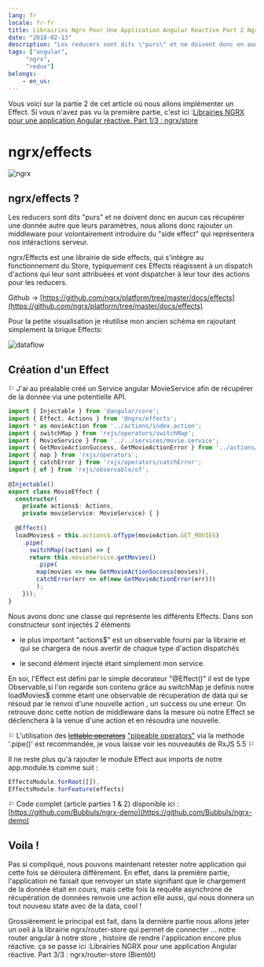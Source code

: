 ```yaml
---
lang: fr
locale: fr-fr
title: Librairies Ngrx Pour Une Application Angular Reactive Part 2 Ngrx Effects
date: "2018-02-13"
description: "Les reducers sont dits \"purs\" et ne doivent donc en aucun cas récupérer une donnée autre que leurs paramètres, nous allons donc rajouter un middleware pour volontairement introduire du \"side effect\" qui représentera nos intéractions serveur. ngrx/Effects est une librairie de side effects...."
tags: ["angular",
     "ngrx",
     "redux"]
belongs: 
	- en_us: 
---
```


Vous voici sur la partie 2 de cet article où nous allons implémenter un Effect. Si vous n'avez pas vu la première partie, c'est ici :[Librairies NGRX pour une application Angular réactive. Part 1/3 : ngrx/store](https://www.kevinalbrecht.dev/fr/blog/librairies-ngrx-pour-une-application-angular-reactive-part-1-ngrx-store/)


ngrx/effects
===

![ngrx](/images/ngrx.png)

ngrx/effects ?
---

Les reducers sont dits "purs" et ne doivent donc en aucun cas récupérer une donnée autre que leurs paramètres, nous allons donc rajouter un middleware pour volontairement introduire du "side effect" qui représentera nos intéractions serveur.

ngrx/Effects est une librairie de side effects, qui s'intègre au fonctionnement du Store, typiquement ces Effects réagissent à un dispatch d'actions qui leur sont attribuées et vont dispatcher à leur tour des actions pour les reducers.

Github →  [https://github.com/ngrx/platform/tree/master/docs/effects](https://github.com/ngrx/platform/tree/master/docs/effects)

Pour la petite visualisation je réutilise mon ancien schéma en rajoutant simplement la brique Effects:

![dataflow](/images/ngrx2-dataflow.png)


Création d'un Effect
---

 ⚐ J'ai au préalable créé un Service angular MovieService afin de récupérer de la donnée via une potentielle API.

```ts
import { Injectable } from '@angular/core';
import { Effect, Actions } from '@ngrx/effects';
import * as movieAction from '../actions/index.action';
import { switchMap } from 'rxjs/operators/switchMap';
import { MovieService } from '../../services/movie.service';
import { GetMovieActionSuccess, GetMovieActionError } from '../actions/index.action';
import { map } from 'rxjs/operators';
import { catchError } from 'rxjs/operators/catchError';
import { of } from 'rxjs/observable/of';
 
@Injectable()
export class MovieEffect {
  constructor(
    private actions$: Actions,
    private movieService: MovieService) { }
 
  @Effect()
  loadMovies$ = this.actions$.ofType(movieAction.GET_MOVIES)
    .pipe(
      switchMap((action) => {
      return this.movieService.getMovies()
        .pipe(
        map(movies => new GetMovieActionSuccess(movies)),
        catchError(err => of(new GetMovieActionError(err)))
        );
    }));
}
```

Nous avons donc une classe qui représente les différents Effects. Dans son constructeur sont injectés 2 éléments

 - le plus important "actions$" est un observable fourni par la librairie et qui se chargera de nous avertir de chaque type d'action dispatchés

 - le second élément injecté étant simplement mon service.

En soi, l'Effect est défini par le simple décorateur "@Effect()" il est de type Observable<Action>,si l'on regarde son contenu grâce au switchMap je definis notre loadMovies$ comme étant une observable de récuperation de data qui se résoud par le renvoi d'une nouvelle action , un success ou une erreur.
On retrouve donc cette notion de middleware dans la mesure où notre Effect se déclenchera à la venue d'une action et en résoudra une nouvelle.

⚐ L'utilisation des [~~lettable operators~~](https://github.com/ReactiveX/rxjs/blob/master/doc/lettable-operators.md)   ["pipeable operators"](https://github.com/ReactiveX/rxjs/blob/master/doc/pipeable-operators.md) via la methode '.pipe()' est recommandée, je vous laisse voir les nouveautés de RxJS 5.5  ⚐

Il ne reste plus qu'à rajouter le module Effect aux imports de notre app.module.ts comme suit :

```ts
EffectsModule.forRoot([]),
EffectsModule.forFeature(effects)
```

⚐ Code complet (article parties 1 & 2) disponible ici : [https://github.com/Bubbuls/ngrx-demo](https://github.com/Bubbuls/ngrx-demo)

Voila !
---

Pas si compliqué, nous pouvons maintenant retester notre application qui cette fois se déroulera différement.
En effet, dans la première partie, l'application ne faisait que renvoyer un state signifiant que le chargement de la donnée était en cours, mais cette fois la requête asynchrone de récupération de données renvoie une action elle aussi, qui nous donnera un tout nouveau state avec de la data, cool !

Grossièrement le principal est fait, dans la dernière partie nous allons jeter un oeil à la librairie ngrx/router-store qui permet de connecter ... notre router angular à notre store , histoire de rendre l'application encore plus réactive. ça se passe ici :Librairies NGRX pour une application Angular réactive. Part 3/3 : ngrx/router-store (Bientôt)


